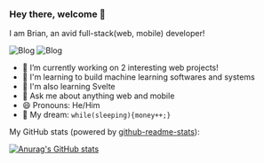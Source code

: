 ### Hey there, welcome 👋

I am Brian, an avid full-stack(web, mobile) developer!

<img src="https://camo.githubusercontent.com/cef9b3165ec1a9a4e9197b824390c48e3806a27b2dd52aa92967f8a30c4c9449/68747470733a2f2f696d672e736869656c64732e696f2f62616467652f426c6f672d4630373733413f7374796c653d666c61742d737175617265266c6f676f3d66697265666f782d62726f77736572266c6f676f436f6c6f723d7768697465" alt="Blog"></img> <img src="https://camo.githubusercontent.com/cef9b3165ec1a9a4e9197b824390c48e3806a27b2dd52aa92967f8a30c4c9449/68747470733a2f2f696d672e736869656c64732e696f2f62616467652f426c6f672d4630373733413f7374796c653d666c61742d737175617265266c6f676f3d66697265666f782d62726f77736572266c6f676f436f6c6f723d7768697465" alt="Blog"></img>

<!--
[![Blog](https://camo.githubusercontent.com/cef9b3165ec1a9a4e9197b824390c48e3806a27b2dd52aa92967f8a30c4c9449/68747470733a2f2f696d672e736869656c64732e696f2f62616467652f426c6f672d4630373733413f7374796c653d666c61742d737175617265266c6f676f3d66697265666f782d62726f77736572266c6f676f436f6c6f723d7768697465)](https://google.com)

[![LinkedIn](https://camo.githubusercontent.com/aab7a97ea2b2789f3268e9cef282fbf5df5de4d4d3ea48fe44a6495a6464b393/68747470733a2f2f696d672e736869656c64732e696f2f62616467652f2d4c696e6b6564496e2d3135363842463f7374796c653d666c61742d737175617265266c6f676f3d4c696e6b6564696e266c6f676f436f6c6f723d7768697465)](https://linkedin.com/in/brianpaintsil)


[![Gmail](https://camo.githubusercontent.com/58ee349ec7a128eb8f8e118d0f57514bc98e81f27b4766c976391a58f8e04aef/68747470733a2f2f696d672e736869656c64732e696f2f62616467652f2d456d61696c2d4538343533433f7374796c653d666c61742d737175617265266c6f676f3d476d61696c266c6f676f436f6c6f723d7768697465)](mailto:braendadev@gmail.com)

-->


- 🔭 I’m currently working on 2 interesting web projects!
- 🚀 I'm learning to build machine learning softwares and systems
- 🧐 I'm also learning Svelte
- 💬 Ask me about anything web and mobile
- 😄 Pronouns: He/Him
- 🌭 My dream: ```while(sleeping){money++;}```

My GitHub stats (powered by [github-readme-stats](https://github.com/anuraghazra/github-readme-stats)):


[![Anurag's GitHub stats](https://github-readme-stats.vercel.app/api?username=kiidbrian&show_icons=true&bg_color=00000000)](https://github.com/anuraghazra/github-readme-stats)

<!-- 
[![GitHub Streak](https://streak-stats.demolab.com/?user=kiidbrian)](https://git.io/streak-stats) 
-->

<!--
**kiidbrian/kiidbrian** is a ✨ _special_ ✨ repository because its `README.md` (this file) appears on your GitHub profile.

Here are some ideas to get you started:

- 🔭 I’m currently working on ...
- 🌱 I’m currently learning ...
- 👯 I’m looking to collaborate on ...
- 🤔 I’m looking for help with ...
- 💬 Ask me about ...
- 📫 How to reach me: ...
- 😄 Pronouns: ...
- ⚡ Fun fact: ...
-->
